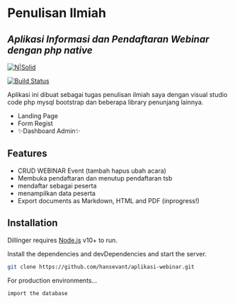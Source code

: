 # Penulisan Ilmiah

## _Aplikasi Informasi dan Pendaftaran Webinar dengan php native_

[![N|Solid](https://cldup.com/dTxpPi9lDf.thumb.png)](https://nodesource.com/products/nsolid)

[![Build Status](https://travis-ci.org/joemccann/dillinger.svg?branch=master)](https://travis-ci.org/joemccann/dillinger)

Aplikasi ini dibuat sebagai tugas penulisan ilmiah saya dengan visual studio code php mysql bootstrap dan beberapa library penunjang lainnya.

- Landing Page
- Form Regist
- ✨Dashboard Admin✨

## Features

- CRUD WEBINAR Event (tambah hapus ubah acara)
- Membuka pendaftaran dan menutup pendaftaran tsb
- mendaftar sebagai peserta
- menampilkan data peserta
- Export documents as Markdown, HTML and PDF (inprogress!)

## Installation

Dillinger requires [Node.js](https://nodejs.org/) v10+ to run.

Install the dependencies and devDependencies and start the server.

```sh
git clone https://github.com/hansevant/aplikasi-webinar.git
```

For production environments...

```sh
import the database
```
